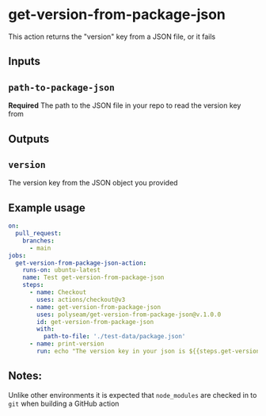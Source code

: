 # get-version-from-package-json

This action returns the "version" key from a JSON file, or it fails

## Inputs

## `path-to-package-json`

**Required** The path to the JSON file in your repo to read the version key from

## Outputs

## `version`

The version key from the JSON object you provided
## Example usage
```yaml
on:
  pull_request:
    branches:
      - main
jobs:
  get-version-from-package-json-action:
    runs-on: ubuntu-latest
    name: Test get-version-from-package-json
    steps:
      - name: Checkout
        uses: actions/checkout@v3
      - name: get-version-from-package-json
        uses: polyseam/get-version-from-package-json@v.1.0.0
        id: get-version-from-package-json
        with:
          path-to-file: './test-data/package.json'
      - name: print-version
        run: echo "The version key in your json is ${{steps.get-version-from-package-json.outputs.version}}"
```

## Notes:

Unlike other environments it is expected that `node_modules` are checked in to `git` when building a GitHub action
